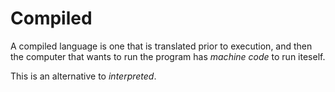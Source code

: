 # Compiled
A compiled language is one that is translated prior to execution, and then the computer that wants to run the program has *machine code* to run iteself. 

This is an alternative to *interpreted*.